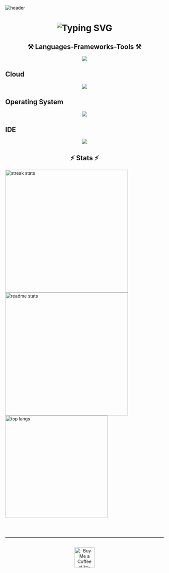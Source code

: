 <div>

  ![header](https://capsule-render.vercel.app/api?type=waving&color=0,2,2,5,30&height=250&section=header&text=RWD0327&fontColor=ffffff&fontSize=80&fontAlignY=40&animation=twinkling)
</div>

<h1 align="center">
  <img src="https://readme-typing-svg.herokuapp.com?font=Righteous&size=35&duration=4000&pause=1500&color=1872F7&center=true&vCenter=true&width=500&height=80&lines=Hi+There!;My+name+is+JINUK;I'm+a+student+%26+developer" alt="Typing SVG" />
</h1>

<div>
  <h2 align="center">⚒️ Languages-Frameworks-Tools ⚒️</h2>
  <p align="center">
    <img src="https://skillicons.dev/icons?i=c,py,html,css,js,wasm,dotnet,md&perline=5">
  </p>
  <h2>Cloud</h2>
  <p align="center">
    <img src="https://skillicons.dev/icons?i=azure,github,git,docker">
  </p>
  <h2>Operating System</h2>
  <p align="center">
    <img src="https://skillicons.dev/icons?i=arch,kali,windows">
  <p>
  <h2>IDE</h2>
  <p align="center">
    <img src="https://skillicons.dev/icons?i=vscode,visualstudio">
  </p>
</div>

<div>
  <h2 align="center">⚡ Stats ⚡</h2>
  <img width=390 src="https://github-readme-streak-stats-salesp07.vercel.app/?user=rwd0327&count_private=true&theme=react&border_radius=10" alt="streak stats"/>
  <img width=390 src="https://github-readme-stats-salesp07.vercel.app/api?username=rwd0327&count_private=true&show_icons=true&theme=react&rank_icon=github&border_radius=10" alt="readme stats" />
  <br/>
  <img width=325 align="center" src="https://github-readme-stats-salesp07.vercel.app/api/top-langs/?username=rwd0327&langs_count=8&layout=compact&theme=react&border_radius=10&size_weight=0.5&count_weight=0.5&exclude_repo=github-readme-stats" alt="top langs" />
</div>

<br/><br/>

<hr/>

<br/>

<div align="center">
  <a href='#' target='_blank'><img height='64' style='border:0px;height:64px;' src='https://storage.ko-fi.com/cdn/kofi1.png?v=3' border='0' alt='Buy Me a Coffee at ko-fi.com' /></a>
</div>